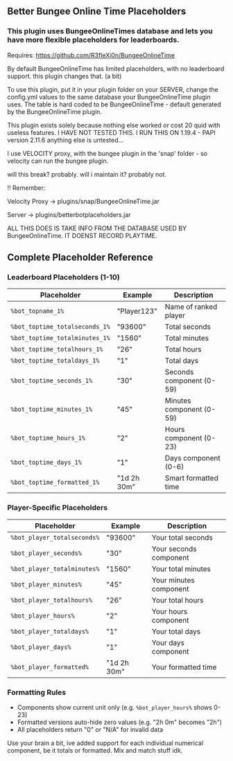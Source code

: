 ## Better Bungee Online Time Placeholders
### This plugin uses BungeeOnlineTimes database and lets you have more flexible placeholders for leaderboards.

Requires: https://github.com/R3fleXi0n/BungeeOnlineTime

By default BungeeOnlineTime has limited placeholders, with no leaderboard support. this plugin changes that. (a bit)

To use this plugin, put it in your plugin folder on your SERVER, change the config.yml values to the same database your BungeeOnlineTime plugin uses.
The table is hard coded to be BungeeOnlineTime - default generated by the BungeeOnlineTime plugin.

This plugin exists solely because nothing else worked or cost 20 quid with useless features.
I HAVE NOT TESTED THIS.
I RUN THIS ON 1.19.4 - PAPI version 2.11.6
anything else is untested...

I use VELOCITY proxy, with the bungee plugin in the 'snap' folder - so velocity can run the bungee plugin.

will this break? probably. will i maintain it? probably not.

!! Remember:

Velocity Proxy -> plugins/snap/BungeeOnlineTime.jar

Server -> plugins/betterbotplaceholders.jar

ALL THIS DOES IS TAKE INFO FROM THE DATABASE USED BY BungeeOnlineTime. IT DOENST RECORD PLAYTIME.


## Complete Placeholder Reference

### Leaderboard Placeholders (1-10)
| Placeholder | Example | Description |
|-------------|---------|-------------|
| `%bot_topname_1%` | "Player123" | Name of ranked player |
| `%bot_toptime_totalseconds_1%` | "93600" | Total seconds |
| `%bot_toptime_totalminutes_1%` | "1560" | Total minutes |
| `%bot_toptime_totalhours_1%` | "26" | Total hours |
| `%bot_toptime_totaldays_1%` | "1" | Total days |
| `%bot_toptime_seconds_1%` | "30" | Seconds component (0-59) |
| `%bot_toptime_minutes_1%` | "45" | Minutes component (0-59) |
| `%bot_toptime_hours_1%` | "2" | Hours component (0-23) |
| `%bot_toptime_days_1%` | "1" | Days component (0-6) |
| `%bot_toptime_formatted_1%` | "1d 2h 30m" | Smart formatted time |

### Player-Specific Placeholders
| Placeholder | Example | Description |
|-------------|---------|-------------|
| `%bot_player_totalseconds%` | "93600" | Your total seconds |
| `%bot_player_seconds%` | "30" | Your seconds component |
| `%bot_player_totalminutes%` | "1560" | Your total minutes |
| `%bot_player_minutes%` | "45" | Your minutes component |
| `%bot_player_totalhours%` | "26" | Your total hours |
| `%bot_player_hours%` | "2" | Your hours component |
| `%bot_player_totaldays%` | "1" | Your total days |
| `%bot_player_days%` | "1" | Your days component |
| `%bot_player_formatted%` | "1d 2h 30m" | Your formatted time |

### Formatting Rules
- Components show current unit only (e.g. `%bot_player_hours%` shows 0-23)
- Formatted versions auto-hide zero values (e.g. "2h 0m" becomes "2h")
- All placeholders return "0" or "N/A" for invalid data

Use your brain a bit, ive added support for each individual numerical component, be it totals or formatted. Mix and match stuff idk.

